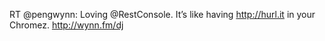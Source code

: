 <!--
id: 5146732586
link: http://kevinisom.info/post/5146732586/rt-pengwynn-loving-restconsole-its-like
slug: rt-pengwynn-loving-restconsole-its-like
date: Tue May 03 2011 16:29:12 GMT+1200 (NZST)
raw: {"blog_name":"kevinisom","id":5146732586,"post_url":"http://kevinisom.info/post/5146732586/rt-pengwynn-loving-restconsole-its-like","slug":"rt-pengwynn-loving-restconsole-its-like","type":"text","date":"2011-05-03 04:29:12 GMT","timestamp":1304396952,"state":"published","format":"html","reblog_key":"shGcyQUP","tags":[],"short_url":"http://tmblr.co/Zw68Yy4onEWg","highlighted":[],"feed_item":"http://twitter.com/kev_nz/statuses/65193003001708545","from_feed_id":"650289","note_count":0,"title":null,"body":"<p>RT @pengwynn: Loving @RestConsole. It&#8217;s like having <a href=\"http://hurl.it\" target=\"_blank\">http://hurl.it</a> in your Chromez. <a href=\"http://wynn.fm/dj\" target=\"_blank\">http://wynn.fm/dj</a></p>"}
publish: 2011-05-03
tags: 
title: null
-->


RT @pengwynn: Loving @RestConsole. It’s like having <http://hurl.it> in
your Chromez. <http://wynn.fm/dj>


